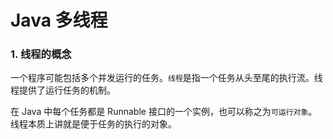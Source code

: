 # Java 多线程

### 1. 线程的概念

一个程序可能包括多个并发运行的任务。`线程`是指一个任务从头至尾的执行流。线程提供了运行任务的机制。

在 Java 中每个任务都是 Runnable 接口的一个实例，也可以称之为`可运行对象`。线程本质上讲就是便于任务的执行的对象。